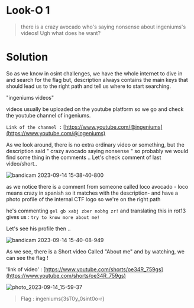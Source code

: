 # Look-O 1

> there is a crazy avocado who's saying nonsense about ingeniums's videos! Ugh what does he want? 

# Solution

So as we know in osint challenges, we have the whole internet to dive in and search for the flag but, description always contains the 
main keys that should lead us to the right path and tell us where to start searching.

"ingeniums videos"

videos usually be uploaded on the youtube platform so we go and check the youtube channel of ingeniums.

`Link of the channel :` [https://www.youtube.com/@ingeniums](https://www.youtube.com/@ingeniums)

As we look around, there is no extra ordinary video or something, but the description said " crazy avocado saying nonsense "
so probably we would find some thing in the comments .. Let's check comment of last video/short..

![bandicam 2023-09-14 15-38-40-800](https://github.com/shadow1004/Ingeniums-Internal-CTF-2023-writeups/assets/68519098/5dfa0678-3c17-4917-8e02-d6f50d11a788)

as we notice there is a comment from someone called loco avocado - loco means crazy in spanish so it matches with the description-
and have a photo profile of the internal CTF logo so we're on the right path 

he's commenting ` gel gb xabj zber nobhg zr! `
and translating this in rot13 gives us : `try to know more about me!`

Let's see his profile then .. 

![bandicam 2023-09-14 15-40-08-949](https://github.com/shadow1004/Ingeniums-Internal-CTF-2023-writeups/assets/68519098/4409d209-61b7-41af-944a-b7b95453aa56)

As we see, there is a Short video Called "About me" and by watching, we can see the flag !

'link of video' : [https://www.youtube.com/shorts/oe34R_759gs](https://www.youtube.com/shorts/oe34R_759gs)

![photo_2023-09-14_15-59-37](https://github.com/shadow1004/Ingeniums-Internal-CTF-2023-writeups/assets/68519098/9cf4b854-c508-4cee-bfd4-9931b73ce72c)

> Flag : ingeniums{3sT0y_0sint0o-r} 





